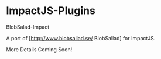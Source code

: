 ImpactJS-Plugins
================
BlobSalad-Impact

A port of [http://www.blobsallad.se/ BlobSallad] for ImpactJS.

More Details Coming Soon!